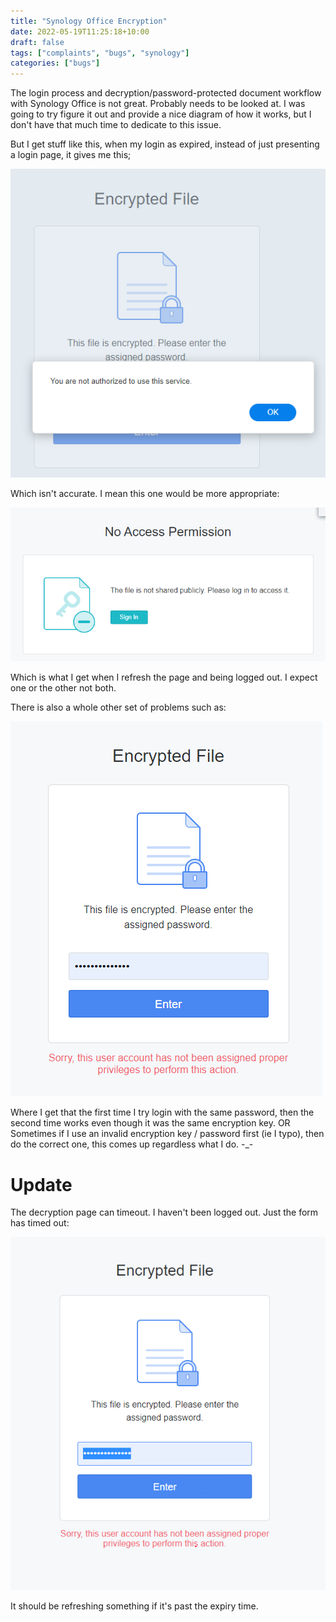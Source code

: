 ```yaml
---
title: "Synology Office Encryption"
date: 2022-05-19T11:25:18+10:00
draft: false
tags: ["complaints", "bugs", "synology"]
categories: ["bugs"]
---
```


The login process and decryption/password-protected document workflow with Synology Office is not great. Probably needs to be
looked at. I was going to try figure it out and provide a nice diagram of how it works, but I don't have that much time
to dedicate to this issue.

But I get stuff like this, when my login as expired, instead of just presenting a login page, it gives me this;

![img.png](img.png)

Which isn't accurate. I mean this one would be more appropriate:

![img_1.png](img_1.png)

Which is what I get when I refresh the page and being logged out. I expect one or the other not both.

There is also a whole other set of problems such as:

![img_2.png](img_2.png)

Where I get that the first time I try login with the same password, then the second time works even though it was the same
encryption key. OR Sometimes if I use an invalid encryption key / password first (ie I typo), then do the correct one,
this comes up regardless what I do. -_-

# Update

The decryption page can timeout. I haven't been logged out. Just the form has timed out:

![img_3.png](img_3.png)

It should be refreshing something if it's past the expiry time.